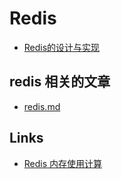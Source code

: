 # Redis

- [Redis的设计与实现](./Redis的设计与实现/readme.md)

## redis 相关的文章

- [redis.md](redis-blog.md)

## Links

- [Redis 内存使用计算](http://www.redis.cn/redis_memory/)